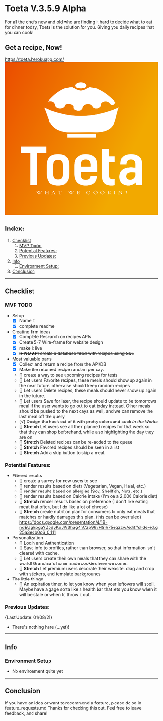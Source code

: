 # Toeta V.3.5.9 Alpha
For all the chefs new and old who are finding it hard to decide what to eat for dinner today, Toeta is the solution for you. Giving you daily recipes that you can cook!

## Get a recipe, Now!
https://toeta.herokuapp.com/
![snapshot](./public/snapshot.png)

## Index:
1. [Checklist](#checklist)
    1. [MVP Todo:](#mvp-todo)
    2. [Potential Features:](#potential-features)
    3. [Previous Updates:](#previous-updates)
2. [Info](#info)
    1. [Environment Setup:](#environment-setup)
3. [Conclusion](#conclusion)

___
## Checklist

### MVP TODO:
- Setup 
    - [x] Name it
    - [x] complete readme
- Creating firm ideas
    - [x] Complete Research on recipes APIs
    - [x] Create 5-7 Wire-frame for website design
    - [x] make it live
    - [x] ~~**IF NO API** create a database filled with recipes using SQL~~ 
- Most valuable parts
    - [x] Collect and return a recipe from the API/DB
    - [x] Make the returned recipe random per day.
    - [] create a way to see upcoming recipes for tests
    - [] Let users Favorite recipes, these meals should show up again in the near future. otherwise should keep random recipes
    - [] Let users Delete recipes, these meals should never show up again in the future.
    - [] Let users Save for later, the recipe should update to be tomorrows meal if the user wants to go out to eat today instead. Other meals should be pushed to the next days as well, and we can remove the last meal off the query.
    - [√] Design the heck out of it with pretty colors and such *In the Works*
    - [] **Stretch** Let users see all their planned recipes for that week so that they can shop beforehand, while also highlighting the day they are on.
    - [] **Stretch** Deleted recipes can be re-added to the queue 
    - [] **Stretch** Favored recipes should be seen in a list
    - [] **Stretch** Add a skip button to skip a meal.
### Potential Features:
- Filtered results
    - [] create a survey for new users to see
    - [] render results based on diets (Vegetarian, Vegan, Halal, etc.)
    - [] render results based on allergies (Soy, Shellfish, Nuts, etc.)
    - [] render results based on Calorie intake (I'm on a 2,000 Calorie diet)
    - [] **Stretch** render results based on preference (I don't like eating meat that often, but I do like a lot of cheese)
    - [] **Stretch** create nutrition plan for consumers to only eat meals that matches or hardly damages this plan. (this can be overruled) https://docs.google.com/presentation/d/1B-ndEUghpgaYZpdyKxJW3hag4hCzp99vHSih75eqzzw/edit#slide=id.g25a3edb0c6_0_111 
- Personalization
    - [] Login and Authentication
    - [] Save info to profiles, rather than browser, so that information isn't cleared with cache.
    - [] Let users create their own meals that they can share with the world! Grandma's home made cookies here we come.
    - [] **Stretch** Let premium users decorate their website. drag and drop with stickers, and template backgrounds
- The little things
    - [] An expiration timer, to let you know when your leftovers will spoil. Maybe have a gage sorta like a health bar that lets you know when it will be stale or when to throw it out.

### Previous Updates:
{Last Update: 01/08/21}
- There's nothing here (...yet)!

___
## Info

### Environment Setup
- No environment quite yet

___
## Conclusion
If you have an idea or want to recommend a feature, please do so in feature_requests.md 
Thanks for checking this out. Feel free to leave feedback, and share!
